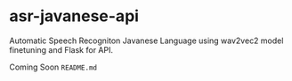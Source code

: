 # asr-javanese-api
Automatic Speech Recogniton Javanese Language using wav2vec2 model finetuning and Flask for API.

Coming Soon `README.md`
